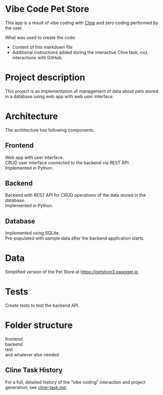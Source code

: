 # Vibe Code Pet Store

This app is a result of vibe coding with [Cline](https://cline.bot) and zero coding performed by the user.

What was used to create the code:
* Content of this markdown file
* Additional instructions added during the interactive Cline task, incl. interactions with GitHub.

# Project description
This project is an implementation of management of data about pets stored in a database using web app with web user interface.

# Architecture
The architecture has following components.

## Frontend
Web app with user interface.  
CRUD user interface connected to the backend via REST API.  
Implemented in Python.

## Backend
Backend with REST API for CRUD operations of the data stored in the database.  
Implemented in Python.

## Database
Implemented using SQLite.  
Pre-populated with sample data after the backend application starts.

# Data
Simplified version of the Pet Store at https://petstore3.swagger.io

# Tests
Create tests to test the backend API.

# Folder structure
frontend  
backend  
test  
and whatever else needed

## Cline Task History

For a full, detailed history of the “vibe coding” interaction and project generation, see [cline-task.md](cline-task.md).
